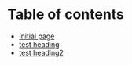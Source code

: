# Table of contents

* [Initial page](README.md)
* [test heading](test-heading.md)
* [test heading2](tet.md)

